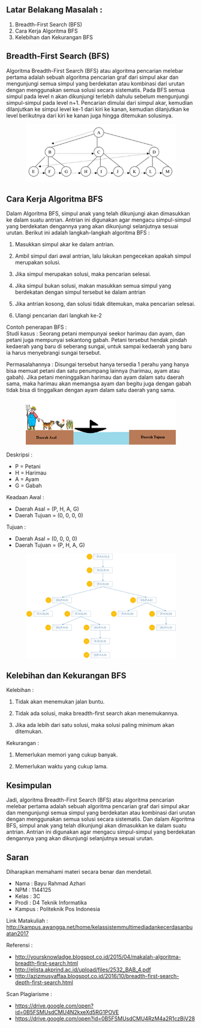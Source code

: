 ## Latar Belakang Masalah :
1. Breadth-First Search (BFS)
2. Cara Kerja Algoritma BFS
3. Kelebihan dan Kekurangan BFS

## Breadth-First Search (BFS)
Algoritma Breadth-First Search (BFS) atau algoritma pencarian melebar pertama adalah sebuah algoritma pencarian graf dari simpul akar dan mengunjungi semua simpul yang berdekatan atau kombinasi dari urutan dengan menggunakan semua solusi secara sistematis. Pada BFS semua simpul pada level n akan dikunjungi terlebih dahulu sebelum mengunjungi simpul-simpul pada level n+1. Pencarian dimulai dari simpul akar, kemudian dilanjutkan ke simpul level ke-1 dari kiri ke kanan, kemudian dilanjutkan ke level berikutnya dari kiri ke kanan juga hingga ditemukan solusinya.
<p align ="center">
<img src="../../img/proses_bfs.PNG" width="400px">
</p>

## Cara Kerja Algoritma BFS
Dalam Algoritma BFS, simpul anak yang telah dikunjungi akan dimasukkan ke dalam suatu antrian. Antrian ini digunakan agar mengacu simpul-simpul yang berdekatan dengannya yang akan dikunjungi selanjutnya sesuai urutan. Berikut ini adalah langkah-langkah algoritma BFS :
1. Masukkan simpul akar ke dalam antrian.

2. Ambil simpul dari awal antrian, lalu lakukan pengecekan apakah simpul merupakan solusi.

3. Jika simpul merupakan solusi, maka pencarian selesai.

4. Jika simpul bukan solusi, makan masukkan semua simpul yang berdekatan dengan simpul tersebut ke dalam antrian

5. Jika antrian kosong, dan solusi tidak ditemukan, maka pencarian selesai.

6. Ulangi pencarian dari langkah ke-2

Contoh penerapan BFS :<br>
Studi kasus : Seorang petani mempunyai seekor harimau dan ayam, dan petani juga mempunyai sekantong gabah. Petani tersebut hendak pindah kedaerah yang baru di seberang sungai, untuk sampai kedaerah yang baru ia harus menyebrangi sungai tersebut.<br>

Permasalahannya : Disungai tersebut hanya tersedia 1 perahu yang hanya bisa memuat petani dan satu penumpang lainnya (harimau, ayam atau gabah). Jika petani meninggalkan harimau dan ayam dalam satu daerah sama, maka harimau akan memangsa ayam dan begitu juga dengan gabah tidak bisa di tinggalkan dengan ayam dalam satu daerah yang sama.
<p align ="center">
<img src="../../img/masalah_petani.png" width="400px">
</p>

Deskripsi :
* P = Petani
* H = Harimau
* A = Ayam
* G = Gabah

Keadaan Awal :
* Daerah Asal = (P, H, A, G)
* Daerah Tujuan = (0, 0, 0, 0)

Tujuan :
* Daerah Asal = (0, 0, 0, 0)
* Daerah Tujuan = (P, H, A, G)

<p align ="center">
<img src="../../img/contoh_kasus.jpg" width="400px">
</p>

## Kelebihan dan Kekurangan BFS
Kelebihan :
1. Tidak akan menemukan jalan buntu.

2. Tidak ada solusi, maka breadth-first search akan menemukannya.

3. Jika ada lebih dari satu solusi, maka solusi paling minimum akan ditemukan.

Kekurangan :
1. Memerlukan memori yang cukup banyak.

2. Memerlukan waktu yang cukup lama.

## Kesimpulan
Jadi, algoritma Breadth-First Search (BFS) atau algoritma pencarian melebar pertama adalah sebuah algoritma pencarian graf dari simpul akar dan mengunjungi semua simpul yang berdekatan atau kombinasi dari urutan dengan menggunakan semua solusi secara sistematis. Dan dalam Algoritma BFS, simpul anak yang telah dikunjungi akan dimasukkan ke dalam suatu antrian. Antrian ini digunakan agar mengacu simpul-simpul yang berdekatan dengannya yang akan dikunjungi selanjutnya sesuai urutan.

## Saran
Diharapkan memahami materi secara benar dan mendetail.
<br>
* Nama : Bayu Rahmad Azhari
* NPM : 1144125
* Kelas : 3C
* Prodi : D4 Teknik Informatika
* Kampus : Politeknik Pos Indonesia

Link Matakuliah : http://kampus.awangga.net/home/kelassistemmultimediadankecerdasanbuatan2017

Referensi :
* http://yoursknowladge.blogspot.co.id/2015/04/makalah-algoritma-breadth-first-search.html
* http://elista.akprind.ac.id/upload/files/2532_BAB_4.pdf
* http://azizmusyaffaa.blogspot.co.id/2016/10/breadth-first-search-depth-first-search.html

Scan Plagiarisme :
* https://drive.google.com/open?id=0B5FSMUsdCMU4N2kxeXd5RG1POVE
* https://drive.google.com/open?id=0B5FSMUsdCMU4RzM4a2R1czBjV28
